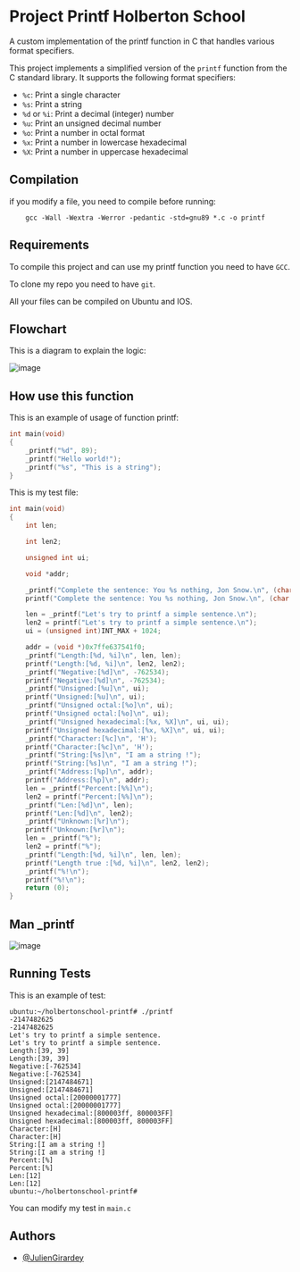 # Project Printf Holberton School

A custom implementation of the printf function in C that handles various format specifiers.

This project implements a simplified version of the `printf` function from the C standard library. It supports the following format specifiers:

- `%c`: Print a single character
- `%s`: Print a string
- `%d` or `%i`: Print a decimal (integer) number
- `%u`: Print an unsigned decimal number
- `%o`: Print a number in octal format
- `%x`: Print a number in lowercase hexadecimal
- `%X`: Print a number in uppercase hexadecimal

## Compilation

if you modify a file, you need to compile before running:

```
    gcc -Wall -Wextra -Werror -pedantic -std=gnu89 *.c -o printf
```

## Requirements

To compile this project and can use my printf function you need to have `GCC`.

To clone my repo you need to have `git`.

All your files can be compiled on Ubuntu and IOS.

## Flowchart

This is a diagram to explain the logic:

![image](https://github.com/user-attachments/assets/3193e883-320d-4153-8e83-8785e8331dd4)

## How use this function

This is an example of usage of function printf:

```c
int main(void)
{
    _printf("%d", 89);
    _printf("Hello world!");
    _printf("%s", "This is a string");
}
```

This is my test file:

```c
int main(void)
{
	int len;

	int len2;

	unsigned int ui;

	void *addr;

	_printf("Complete the sentence: You %s nothing, Jon Snow.\n", (char *)0);
	printf("Complete the sentence: You %s nothing, Jon Snow.\n", (char *)0);

	len = _printf("Let's try to printf a simple sentence.\n");
	len2 = printf("Let's try to printf a simple sentence.\n");
	ui = (unsigned int)INT_MAX + 1024;

	addr = (void *)0x7ffe637541f0;
	_printf("Length:[%d, %i]\n", len, len);
	printf("Length:[%d, %i]\n", len2, len2);
	_printf("Negative:[%d]\n", -762534);
	printf("Negative:[%d]\n", -762534);
	_printf("Unsigned:[%u]\n", ui);
	printf("Unsigned:[%u]\n", ui);
	_printf("Unsigned octal:[%o]\n", ui);
	printf("Unsigned octal:[%o]\n", ui);
	_printf("Unsigned hexadecimal:[%x, %X]\n", ui, ui);
	printf("Unsigned hexadecimal:[%x, %X]\n", ui, ui);
	_printf("Character:[%c]\n", 'H');
	printf("Character:[%c]\n", 'H');
	_printf("String:[%s]\n", "I am a string !");
	printf("String:[%s]\n", "I am a string !");
	_printf("Address:[%p]\n", addr);
	printf("Address:[%p]\n", addr);
	len = _printf("Percent:[%%]\n");
	len2 = printf("Percent:[%%]\n");
	_printf("Len:[%d]\n", len);
	printf("Len:[%d]\n", len2);
	_printf("Unknown:[%r]\n");
	printf("Unknown:[%r]\n");
	len = _printf("%");
	len2 = printf("%");
	_printf("Length:[%d, %i]\n", len, len);
	printf("Length true :[%d, %i]\n", len2, len2);
    _printf("%!\n");
    printf("%!\n");
	return (0);
}
```

## Man _printf

![image](https://github.com/user-attachments/assets/defba0d6-3449-4af5-af0c-a93aa2a98cca)

## Running Tests

This is an example of test:

```
ubuntu:~/holbertonschool-printf# ./printf 
-2147482625
-2147482625
Let's try to printf a simple sentence.
Let's try to printf a simple sentence.
Length:[39, 39]
Length:[39, 39]
Negative:[-762534]
Negative:[-762534]
Unsigned:[2147484671]
Unsigned:[2147484671]
Unsigned octal:[20000001777]
Unsigned octal:[20000001777]
Unsigned hexadecimal:[800003ff, 800003FF]
Unsigned hexadecimal:[800003ff, 800003FF]
Character:[H]
Character:[H]
String:[I am a string !]
String:[I am a string !]
Percent:[%]
Percent:[%]
Len:[12]
Len:[12]
ubuntu:~/holbertonschool-printf#
```

You can modify my test in `main.c`

## Authors

- [@JulienGirardey](https://github.com/JulienGirardey)
